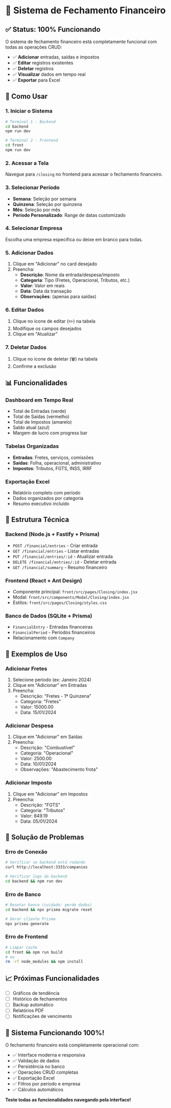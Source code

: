 # 🏦 Sistema de Fechamento Financeiro

## ✅ Status: 100% Funcionando

O sistema de fechamento financeiro está completamente funcional com todas as operações CRUD:

- ✅ **Adicionar** entradas, saídas e impostos
- ✅ **Editar** registros existentes
- ✅ **Deletar** registros
- ✅ **Visualizar** dados em tempo real
- ✅ **Exportar** para Excel

## 🚀 Como Usar

### 1. **Iniciar o Sistema**

```bash
# Terminal 1 - Backend
cd backend
npm run dev

# Terminal 2 - Frontend
cd front
npm run dev
```

### 2. **Acessar a Tela**

Navegue para `/closing` no frontend para acessar o fechamento financeiro.

### 3. **Selecionar Período**

- **Semana**: Seleção por semana
- **Quinzena**: Seleção por quinzena
- **Mês**: Seleção por mês
- **Período Personalizado**: Range de datas customizado

### 4. **Selecionar Empresa**

Escolha uma empresa específica ou deixe em branco para todas.

### 5. **Adicionar Dados**

1. Clique em "Adicionar" no card desejado
2. Preencha:
   - **Descrição**: Nome da entrada/despesa/imposto
   - **Categoria**: Tipo (Fretes, Operacional, Tributos, etc.)
   - **Valor**: Valor em reais
   - **Data**: Data da transação
   - **Observações**: (apenas para saídas)

### 6. **Editar Dados**

1. Clique no ícone de editar (✏️) na tabela
2. Modifique os campos desejados
3. Clique em "Atualizar"

### 7. **Deletar Dados**

1. Clique no ícone de deletar (🗑️) na tabela
2. Confirme a exclusão

## 📊 Funcionalidades

### **Dashboard em Tempo Real**

- Total de Entradas (verde)
- Total de Saídas (vermelho)
- Total de Impostos (amarelo)
- Saldo atual (azul)
- Margem de lucro com progress bar

### **Tabelas Organizadas**

- **Entradas**: Fretes, serviços, comissões
- **Saídas**: Folha, operacional, administrativo
- **Impostos**: Tributos, FGTS, INSS, IRRF

### **Exportação Excel**

- Relatório completo com período
- Dados organizados por categoria
- Resumo executivo incluído

## 🔧 Estrutura Técnica

### **Backend (Node.js + Fastify + Prisma)**

- `POST /financial/entries` - Criar entrada
- `GET /financial/entries` - Listar entradas
- `PUT /financial/entries/:id` - Atualizar entrada
- `DELETE /financial/entries/:id` - Deletar entrada
- `GET /financial/summary` - Resumo financeiro

### **Frontend (React + Ant Design)**

- Componente principal: `front/src/pages/Closing/index.jsx`
- Modal: `front/src/components/Modal/Closing/index.jsx`
- Estilos: `front/src/pages/Closing/styles.css`

### **Banco de Dados (SQLite + Prisma)**

- `FinancialEntry` - Entradas financeiras
- `FinancialPeriod` - Períodos financeiros
- Relacionamento com `Company`

## 🎯 Exemplos de Uso

### **Adicionar Fretes**

1. Selecione período (ex: Janeiro 2024)
2. Clique em "Adicionar" em Entradas
3. Preencha:
   - Descrição: "Fretes - 1ª Quinzena"
   - Categoria: "Fretes"
   - Valor: 15000.00
   - Data: 15/01/2024

### **Adicionar Despesa**

1. Clique em "Adicionar" em Saídas
2. Preencha:
   - Descrição: "Combustível"
   - Categoria: "Operacional"
   - Valor: 2500.00
   - Data: 10/01/2024
   - Observações: "Abastecimento frota"

### **Adicionar Imposto**

1. Clique em "Adicionar" em Impostos
2. Preencha:
   - Descrição: "FGTS"
   - Categoria: "Tributos"
   - Valor: 849.19
   - Data: 05/01/2024

## 🚨 Solução de Problemas

### **Erro de Conexão**

```bash
# Verificar se backend está rodando
curl http://localhost:3333/companies

# Verificar logs do backend
cd backend && npm run dev
```

### **Erro de Banco**

```bash
# Resetar banco (cuidado: perde dados)
cd backend && npx prisma migrate reset

# Gerar cliente Prisma
npx prisma generate
```

### **Erro de Frontend**

```bash
# Limpar cache
cd front && npm run build
# ou
rm -rf node_modules && npm install
```

## 📈 Próximas Funcionalidades

- [ ] Gráficos de tendência
- [ ] Histórico de fechamentos
- [ ] Backup automático
- [ ] Relatórios PDF
- [ ] Notificações de vencimento

## 🎉 Sistema Funcionando 100%!

O fechamento financeiro está completamente operacional com:

- ✅ Interface moderna e responsiva
- ✅ Validação de dados
- ✅ Persistência no banco
- ✅ Operações CRUD completas
- ✅ Exportação Excel
- ✅ Filtros por período e empresa
- ✅ Cálculos automáticos

**Teste todas as funcionalidades navegando pela interface!**
